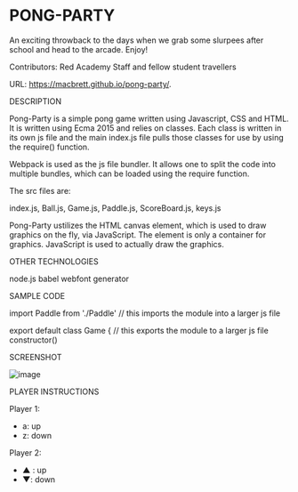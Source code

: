 # PONG-PARTY

An exciting throwback to the days when we grab some slurpees after school and head to the arcade. Enjoy!


Contributors: Red Academy Staff and fellow student travellers

URL: https://macbrett.github.io/pong-party/.


DESCRIPTION

Pong-Party is a simple pong game written using Javascript, CSS and HTML. It is written using Ecma 2015 and relies on classes. Each class is written in its own js file and the main index.js file pulls those classes for use by using the require() function.

Webpack is used as the js file bundler. It allows one to split the code into multiple bundles, which can be loaded using the require function.

The src files are:

index.js,
Ball.js,
Game.js,
Paddle.js,
ScoreBoard.js,
keys.js

Pong-Party ustilizes the HTML canvas element, which is used to draw graphics on the fly, via JavaScript. The <canvas> element is only a container for graphics. JavaScript is used to actually draw the graphics.

OTHER TECHNOLOGIES

node.js
babel
webfont generator

SAMPLE CODE

import Paddle from './Paddle' // this imports the module into a larger js file

export default class Game {   // this exports the module to a larger js file
constructor()

SCREENSHOT

![image](https://{https://github.com/macbrett/pong-party/blob/master/screenshot/pong-party.png?raw=true})



PLAYER INSTRUCTIONS

 Player 1:
* a: up
* z: down


 Player 2:
* ▲ : up
* ▼: down

